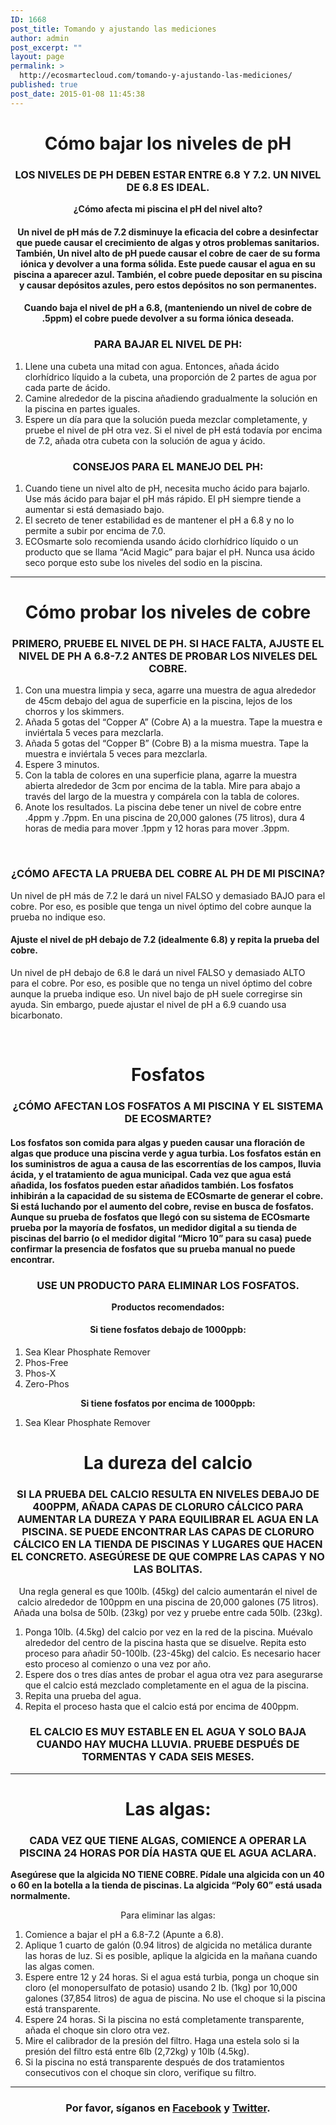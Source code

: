 ```yaml
---
ID: 1668
post_title: Tomando y ajustando las mediciones
author: admin
post_excerpt: ""
layout: page
permalink: >
  http://ecosmartecloud.com/tomando-y-ajustando-las-mediciones/
published: true
post_date: 2015-01-08 11:45:38
---
```


<h1 style="text-align: center">Cómo bajar los niveles de pH</h1>
<h3 style="text-align: center">LOS NIVELES DE PH DEBEN ESTAR ENTRE 6.8 Y 7.2. UN NIVEL DE 6.8 ES IDEAL.</h3>
<p style="text-align: center"><strong>¿Cómo afecta mi piscina el pH del nivel alto?</strong></p>

<h4 style="text-align: center" align="left">Un nivel de pH más de 7.2 disminuye la eficacia del cobre a desinfectar que puede causar el crecimiento de algas y otros problemas sanitarios. También, Un nivel alto de pH puede causar el cobre de caer de su forma iónica y devolver a una forma sólida. Este puede causar el agua en su piscina a aparecer azul. También, el cobre puede depositar en su piscina y causar depósitos azules, pero estos depósitos no son permanentes.</h4>
<h4 style="text-align: center" align="left">Cuando baja el nivel de pH a 6.8, (manteniendo un nivel de cobre de .5ppm) el cobre puede devolver a su forma iónica deseada.</h4>
<h3 style="text-align: center">PARA BAJAR EL NIVEL DE PH:</h3>
<ol>
	<li>Llene una cubeta una mitad con agua. Entonces, añada ácido clorhídrico líquido a la cubeta, una proporción de 2 partes de agua por cada parte de ácido.</li>
	<li>Camine alrededor de la piscina añadiendo gradualmente la solución en la piscina en partes iguales.</li>
	<li>Espere un día para que la solución pueda mezclar completamente, y pruebe el nivel de pH otra vez. Si el nivel de pH está todavía por encima de 7.2, añada otra cubeta con la solución de agua y ácido.</li>
</ol>
<h3 style="text-align: center">CONSEJOS PARA EL MANEJO DEL PH:</h3>
<ol>
	<li>Cuando tiene un nivel alto de pH, necesita mucho ácido para bajarlo. Use más ácido para bajar el pH más rápido. El pH siempre tiende a aumentar si está demasiado bajo.</li>
	<li>El secreto de tener estabilidad es de mantener el pH a 6.8 y no lo permite a subir por encima de 7.0.</li>
	<li>ECOsmarte solo recomienda usando ácido clorhídrico líquido o un producto que se llama “Acid Magic” para bajar el pH. Nunca usa ácido seco porque esto sube los niveles del sodio en la piscina.</li>
</ol>

<hr />

<h1 style="text-align: center">Cómo probar los niveles de cobre</h1>
<h3 style="text-align: center">PRIMERO, PRUEBE EL NIVEL DE PH. SI HACE FALTA, AJUSTE EL NIVEL DE PH A 6.8-7.2 ANTES DE PROBAR LOS NIVELES DEL COBRE.</h3>
<ol>
	<li>Con una muestra limpia y seca, agarre una muestra de agua alrededor de 45cm debajo del agua de superficie en la piscina, lejos de los chorros y los skimmers.</li>
	<li>Añada 5 gotas del “Copper A” (Cobre A) a la muestra. Tape la muestra e inviértala 5 veces para mezclarla.</li>
	<li>Añada 5 gotas del “Copper B” (Cobre B) a la misma muestra. Tape la muestra e inviértala 5 veces para mezclarla.</li>
	<li>Espere 3 minutos.</li>
	<li>Con la tabla de colores en una superficie plana, agarre la muestra abierta alrededor de 3cm por encima de la tabla. Mire para abajo a través del largo de la muestra y compárela con la tabla de colores.</li>
	<li>Anote los resultados. La piscina debe tener un nivel de cobre entre .4ppm y .7ppm. En una piscina de 20,000 galones (75 litros), dura 4 horas de media para mover .1ppm y 12 horas para mover .3ppm.</li>
</ol>
&nbsp;
<h3 style="text-align: center"><strong>¿CÓMO AFECTA LA PRUEBA DEL COBRE AL PH DE MI PISCINA?</strong></h3>
Un nivel de pH más de 7.2 le dará un nivel FALSO y demasiado BAJO para el cobre. Por eso, es posible que tenga un nivel óptimo del cobre aunque la prueba no indique eso.
<h4 align="left">Ajuste el nivel de pH debajo de 7.2 (idealmente 6.8) y repita la prueba del cobre.</h4>
Un nivel de pH debajo de 6.8 le dará un nivel FALSO y demasiado ALTO para el cobre. Por eso, es posible que no tenga un nivel óptimo del cobre aunque la prueba indique eso.
Un nivel bajo de pH suele corregirse sin ayuda. Sin embargo, puede ajustar el nivel de pH a 6.9 cuando usa bicarbonato.

&nbsp;
<h1 style="text-align: center">Fosfatos</h1>
<h3 style="text-align: center"><strong>¿CÓMO AFECTAN LOS FOSFATOS A MI PISCINA Y EL SISTEMA DE ECOSMARTE?</strong></h3>
<h4>Los fosfatos son comida para algas y pueden causar una floración de algas que produce una piscina verde y agua turbia. Los fosfatos están en los suministros de agua a causa de las escorrentías de los campos, lluvia ácida, y el tratamiento de agua municipal. Cada vez que agua está añadida, los fosfatos pueden estar añadidos también. Los fosfatos inhibirán a la capacidad de su sistema de ECOsmarte de generar el cobre. Si está luchando por el aumento del cobre, revise en busca de fosfatos. Aunque su prueba de fosfatos que llegó con su sistema de ECOsmarte prueba por la mayoría de fosfatos, un medidor digital a su tienda de piscinas del barrio (o el medidor digital “Micro 10” para su casa) puede confirmar la presencia de fosfatos que su prueba manual no puede encontrar.</h4>
<h3 style="text-align: center">USE UN PRODUCTO PARA ELIMINAR LOS FOSFATOS.</h3>
<p style="text-align: center"><strong>Productos recomendados:</strong></p>

<h4 style="text-align: center"><strong>Si tiene fosfatos debajo de 1000ppb:
</strong></h4>
<ol>
	<li>Sea Klear Phosphate Remover</li>
	<li>Phos-Free</li>
	<li>Phos-X</li>
	<li style="text-align: left">Zero-Phos</li>
</ol>
<p style="text-align: center"><strong>Si tiene fosfatos por encima de 1000ppb:
</strong></p>

<ol>
	<li style="text-align: left">Sea Klear Phosphate Remover</li>
</ol>
<h1 style="text-align: center">La dureza del calcio</h1>
<h3 style="text-align: center" align="left">SI LA PRUEBA DEL CALCIO RESULTA EN NIVELES DEBAJO DE 400PPM, AÑADA CAPAS DE CLORURO CÁLCICO PARA AUMENTAR LA DUREZA Y PARA EQUILIBRAR EL AGUA EN LA PISCINA. SE PUEDE ENCONTRAR LAS CAPAS DE CLORURO CÁLCICO EN LA TIENDA DE PISCINAS Y LUGARES QUE HACEN EL CONCRETO. ASEGÚRESE DE QUE COMPRE LAS CAPAS Y NO LAS BOLITAS.</h3>
<p style="text-align: center">Una regla general es que 100lb. (45kg) del calcio aumentarán el nivel de calcio alrededor de 100ppm en una piscina de 20,000 galones (75 litros). Añada una bolsa de 50lb. (23kg) por vez y pruebe entre cada 50lb. (23kg).</p>

<ol>
	<li>Ponga 10lb. (4.5kg) del calcio por vez en la red de la piscina. Muévalo alrededor del centro de la piscina hasta que se disuelve. Repita esto proceso para añadir 50-100lb. (23-45kg) del calcio. Es necesario hacer esto proceso al comienzo o una vez por año.</li>
	<li>Espere dos o tres días antes de probar el agua otra vez para asegurarse que el calcio está mezclado completamente en el agua de la piscina.</li>
	<li>Repita una prueba del agua.</li>
	<li>Repita el proceso hasta que el calcio está por encima de 400ppm.</li>
</ol>
<h3 style="text-align: center">EL CALCIO ES MUY ESTABLE EN EL AGUA Y SOLO BAJA CUANDO HAY MUCHA LLUVIA. PRUEBE DESPUÉS DE TORMENTAS Y CADA SEIS MESES.</h3>

<hr />

<h1 style="text-align: center">Las algas:</h1>
<h3 style="text-align: center">CADA VEZ QUE TIENE ALGAS, COMIENCE A OPERAR LA PISCINA 24 HORAS POR DÍA HASTA QUE EL AGUA ACLARA.</h3>
<p style="text-align: left"><strong>Asegúrese que la algicida NO TIENE COBRE. Pídale una algicida con un 40 o 60 en la botella a la tienda de piscinas. La algicida “Poly 60” está usada normalmente.</strong></p>
<p style="text-align: center">Para eliminar las algas:</p>

<ol>
	<li>Comience a bajar el pH a 6.8-7.2 (Apunte a 6.8).</li>
	<li>Aplique 1 cuarto de galón (0.94 litros) de algicida no metálica durante las horas de luz. Si es posible, aplique la algicida en la mañana cuando las algas comen.</li>
	<li>Espere entre 12 y 24 horas. Si el agua está turbia, ponga un choque sin cloro (el monopersulfato de potasio) usando 2 lb. (1kg) por 10,000 galones (37,854 litros) de agua de piscina. No use el choque si la piscina está transparente.</li>
	<li>Espere 24 horas. Si la piscina no está completamente transparente, añada el choque sin cloro otra vez.</li>
	<li>Mire el calibrador de la presión del filtro. Haga una estela solo si la presión del filtro está entre 6lb (2,72kg) y 10lb (4.5kg).</li>
	<li>Si la piscina no está transparente después de dos tratamientos consecutivos con el choque sin cloro, verifique su filtro.</li>
</ol>


<hr />

<h3 style="text-align: center">Por favor, síganos en <a href="http://www.facebook.com/pages/ECOsmarte/260208241509?fref=ts%20" target="_blank">Facebook</a> y <a href="https://twitter.com/Ecosmarte2" target="_blank">Twitter</a>.</h3>